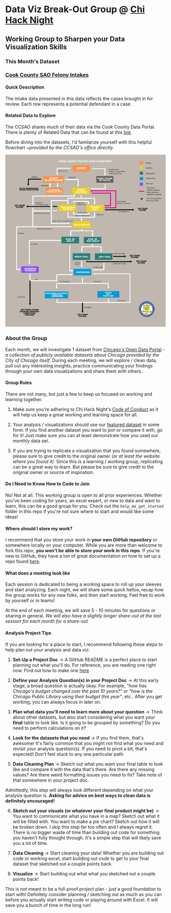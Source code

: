 # Data Viz Break-Out Group @ [Chi Hack Night](https://chihacknight.org/)
## Working Group to Sharpen your Data Visualization Skills

### This Month's Dataset
### **[Cook County SAO Felony Intakes](https://datacatalog.cookcountyil.gov/Courts/Intake/3k7z-hchi)**

#### Quick Description
The intake data presented in this data reflects the cases brought in for review. Each row represents a potential defendant in a case.  

#### Related Data to Explore
The CCSAO shares much of their data via the Cook County Data Portal. There is plenty of Related Data that can be found at this [link](https://datacatalog.cookcountyil.gov/browse?category=Courts).

Before diving into the datasets, I'd familarize yourself with this helpful flowchart ~_provided by the CCSAO's office directly_.

![](ccsao_flow_chart.jpg)

### About the Group
Each month, we will investigate 1 dataset from [Chicago's Open Data Portal](https://data.cityofchicago.org/) -_a collection of publicly available datasets about Chicago provided by the City of Chicago itself_.  During each meeting, we will explore / clean data, pull out any interesting insights, practice communicating your findings through your own data visualizations and share them with others.

#### Group Rules
There are not many, but just a few to keep us focused on working and learning together.

1. Make sure you're adhering to Chi Hack Night's [Code of Conduct](https://chihacknight.org/code-of-conduct.html#:~:text=Chi%20Hack%20Night%20is%20dedicated,nationality%2C%20age%2C%20or%20religion.) as it will help us keep a great working and learning space for all.

2. Your analysis / visualizations should use our [featured dataset](#-This-Month's-Dataset) in some form. If you find another dataset you want to join or compare it with, go for it! Just make sure you can at least demonstrate how you used our monthly data set.

3. If you are trying to replicate a visualization that you found somewhere, please sure to give credit to the original owner _(or at least the website where you found it)_. Since this is a learning / working group, replicating can be a great way to learn. But please be sure to give credit to the original owner or source of inspiration.

#### Do I Need to Know How to Code to Join
No! Not at all. This working group is open to all prior experiences. Whether you've been coding for years, an excel expert, or new to data and want to learn, this can be a good group for you. Check out the `help_me_get_started` folder in this repo if you're not sure where to start and would like some ideas!

#### Where should I store my work?
I recommend that you store your work in **your own GitHub repository** or somewhere locally on your computer. While you are more than welcome to fork this repo, **you won't be able to store your work in this repo**. If you're new to GitHub, they have a ton of great documentation on how to set up a repo found [here](https://docs.github.com/en/github/creating-cloning-and-archiving-repositories/creating-a-repository-on-github).

#### What does a meeting look like
Each session is dedicated to being a working space to roll up your sleeves and start analyzing. Each night, we will share some quick hellos, recap how the group works for any new folks, and then start working. Feel free to work by yourself or in teams!

At the end of each meeting, we will save 5 - 10 minutes for questions or sharing in general. _We will also have a slightly longer share-out at the last session for each month for a share-out_

#### Analysis Project Tips
If you are looking for a place to start, I recommend following these steps to help plan out your analysis and data viz:

1. **Set-Up a Project Doc** -> A GitHub README is a perfect place to start planning out what you'll do. For reference, you are reading one right now. Find out how to make one [here](https://docs.github.com/en/github/creating-cloning-and-archiving-repositories/about-readmes)

2. **Define your Analysis Question(s) in your Project Doc** -> At this early stage, a broad question is actually okay. For example, _"how has Chicago's budget changed over the past 10 years?"_ or _"how is the Chicago Public Library using their budget this year"_, etc.. After you get working, you can always focus in later on.

3. **Plan what data you'll need to learn more about your question** -> Think about other datasets, but also start considering what you want your **final** table to look like. Is it going to be grouped by something? Do you need to perform calculations on it?

4. **Look for the datasets that you need** -> If you find them, that's awesome! It's fairly common that you might not find what you need and revisit your analysis question(s). If you need to pivot a bit, that's expected! Don't feel stuck to any one particular path.

5. **Data Cleaning Plan** -> Sketch out what you want your final table to look like and compare it with the data that's there. Are there any missing values? Are there weird formatting issues you need to fix? Take note of that somewhere in your project doc.

Admittedly, this step will always look different depending on what your analysis question is. **Asking for advice on best ways to clean data is definitely encouraged!**

6. **Sketch out your visuals (or whatever your final product might be)** -> You want to communicate what you have in a map? Sketch out what it will be filled with. You want to make a pie chart? Sketch out how it will be broken down. I skip this step far too often and I always regret it. There is no bigger waste of time than building out code for something you haven't fully thought through. It's a simple step that will likely save you a lot of time.

7. **Data Cleaning** -> Start cleaning your data! Whether you are building out code or working excel, start building out code to get to your final dataset that sketched out a couple points back.

8. **Visualize** -> Start building out what what you sketched out a couple points back!

This is not meant to be a full-proof project plan - just a good foundation to start with! Definitely consider planning / sketching out as much as you can before you actually start writing code or playing around with Excel. It will save you a bunch of time in the long run!
